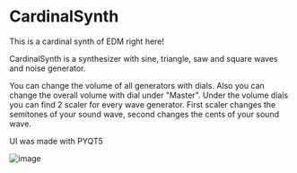 # CardinalSynth
This is a cardinal synth of EDM right here!

CardinalSynth is a synthesizer with sine, triangle, saw and square waves and noise generator.

You can change the volume of all generators with dials. Also you can change the overall volume with dial under "Master". Under the volume dials you can find 2 scaler for every wave generator. First scaler changes the semitones of your sound wave, second changes the cents of your sound wave.

UI was made with PYQT5

![image](https://github.com/qqwwerty43/CardinalSynth/assets/99280076/d281d5b7-a395-4f7b-bd24-972e2f17affb)
